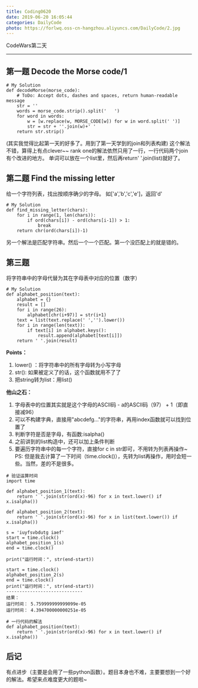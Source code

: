 ```yaml
---
title: Coding0620
date: 2019-06-20 16:05:44
categories: DailyCode
photo: https://forlwq.oss-cn-hangzhou.aliyuncs.com/DailyCode/2.jpg
---
```



CodeWars第二天

<!--more-->

---

## 第一题 Decode the Morse code/1

```
# My Solution
def decodeMorse(morse_code):
    # ToDo: Accept dots, dashes and spaces, return human-readable message
    str = ''
    words = morse_code.strip().split('   ')
    for word in words:
        w = [w.replace(w, MORSE_CODE[w]) for w in word.split(' ')]
        str = str + ''.join(w)+' '
    return str.strip()
```
(其实我觉得比起第一天的好多了。用到了第一天学到的join和列表构建)
这个解法不错，算得上有点clever~~
rank one的解法依然只用了一行，一行代码两个join
有个改进的地方。
单词可以放在一个list里，然后再return' '.join(list)就好了。

## 第二题 Find the missing letter
给一个字符列表，找出按顺序确少的字母。
如['a','b','c','e']，返回'd'
```
# My Solution
def find_missing_letter(chars):
    for i in range(1, len(chars)):
        if ord(chars[i]) - ord(chars[i-1]) > 1:
            break
    return chr(ord(chars[i])-1)
```

另一个解法是匹配字符串。然后一个一个匹配。第一个没匹配上的就是错的。

## 第三题 

将字符串中的字母代替为其在字母表中对应的位置（数字）
```
# My Solution
def alphabet_position(text):
    alphabet = {}
    result = []
    for i in range(26):
        alphabet[chr(i+97)] = str(i+1)
    text = list(text.replace(' ','').lower())
    for i in range(len(text)):
        if text[i] in alphabet.keys():
            result.append(alphabet[text[i]])
    return ' '.join(result)
```
**Points：**
1. lower() ：将字符串中的所有字母转为小写字母
2. str(): 如果被定义了的话，这个函数就用不了了
3. 把string转为list：用list()

**他山之石：**
1. 字母表中的位置其实就是这个字母的ASCII码 - a的ASCII码（97） + 1（即直接减96）
2. 可以不构建字典，直接用"abcdefg..."的字符串，再用index函数就可以找到位置了
3. 判断字符是否是字母，有函数:isalpha()
4. 之前讲到的list构造中，还可以加上条件判断
5. 要遍历字符串中的每一个字符，直接for c in str即可，不用转为列表再操作~
PS: 但是我去计算了一下时间（time.clock()），先转为list再操作，用时会短一些。当然，差的不是很多。

```
# 验证运算时间
import time

def alphabet_position_1(text):
    return ' '.join(str(ord(x)-96) for x in text.lower() if x.isalpha())

def alphabet_position_2(text):
    return ' '.join(str(ord(x)-96) for x in list(text.lower()) if x.isalpha())

s = 'iuyfsvbdutg iaef'
start = time.clock()
alphabet_position_1(s)
end = time.clock()

print("运行时间：", str(end-start))

start = time.clock()
alphabet_position_2(s)
end = time.clock()
print("运行时间：", str(end-start))
-----------------------------
结果：
运行时间： 5.759999999999099e-05
运行时间： 4.394700000000251e-05
```

```
# 一行代码的解法
def alphabet_position(text):
    return ' '.join(str(ord(x)-96) for x in text.lower() if x.isalpha())
```


## 后记
有点进步（主要是会用了一些python函数）。题目本身也不难，主要要想到一个好的解法。希望来点难度更大的题啦~
